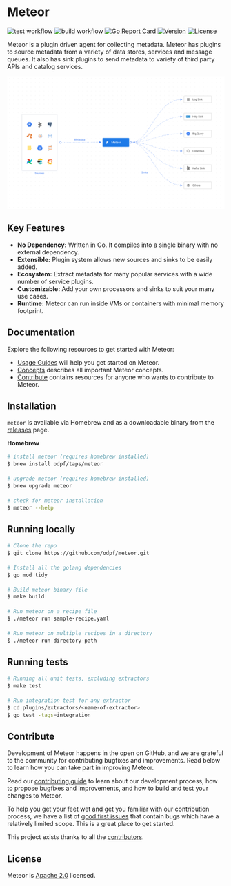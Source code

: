 # Meteor

![test workflow](https://github.com/odpf/meteor/actions/workflows/test.yml/badge.svg)
![build workflow](https://github.com/odpf/meteor/actions/workflows/build.yml/badge.svg)
[![Go Report Card](https://goreportcard.com/badge/github.com/odpf/meteor)](https://goreportcard.com/report/github.com/odpf/meteor)
[![Version](https://img.shields.io/github/v/release/odpf/meteor?logo=semantic-release)](Version)
[![License](https://img.shields.io/badge/License-Apache%202.0-blue.svg?logo=apache)](LICENSE)

Meteor is a plugin driven agent for collecting metadata. Meteor has plugins to source metadata from a variety of data stores, services and message queues. It also has sink plugins to send metadata to variety of third party APIs and catalog services.

<p align="center"><img src="./docs/assets/overview_new.svg" /></p>

## Key Features

* **No Dependency:** Written in Go. It compiles into a single binary with no external dependency.
* **Extensible:** Plugin system allows new sources and sinks to be easily added.
* **Ecosystem:** Extract metadata for many popular services with a wide number of service plugins.
* **Customizable:** Add your own processors and sinks to suit your many use cases.
* **Runtime:** Meteor can run inside VMs or containers with minimal memory footprint.

## Documentation

Explore the following resources to get started with Meteor:

* [Usage Guides](https://odpf.gitbook.io/meteor/guides/usage) will help you get started on Meteor.
* [Concepts](https://odpf.gitbook.io/meteor/concepts/overview) describes all important Meteor concepts.
* [Contribute](https://odpf.gitbook.io/meteor/contribute/contributing) contains resources for anyone who wants to contribute to Meteor.

## Installation

`meteor` is available via Homebrew and as a downloadable binary from the [releases](https://github.com/odpf/meteor/releases) page.

**Homebrew**
```sh
# install meteor (requires homebrew installed)
$ brew install odpf/taps/meteor

# upgrade meteor (requires homebrew installed)
$ brew upgrade meteor

# check for meteor installation
$ meteor --help
```

## Running locally

```sh
# Clone the repo
$ git clone https://github.com/odpf/meteor.git

# Install all the golang dependencies
$ go mod tidy

# Build meteor binary file
$ make build

# Run meteor on a recipe file
$ ./meteor run sample-recipe.yaml

# Run meteor on multiple recipes in a directory
$ ./meteor run directory-path
```

## Running tests

```sh
# Running all unit tests, excluding extractors
$ make test

# Run integration test for any extractor
$ cd plugins/extractors/<name-of-extractor>
$ go test -tags=integration
```

## Contribute

Development of Meteor happens in the open on GitHub, and we are grateful to the community for contributing bugfixes and improvements. Read below to learn how you can take part in improving Meteor.

Read our [contributing guide](docs/contribute/contributing.md) to learn about our development process, how to propose bugfixes and improvements, and how to build and test your changes to Meteor.

To help you get your feet wet and get you familiar with our contribution process, we have a list of [good first issues](https://github.com/odpf/meteor/labels/good%20first%20issue) that contain bugs which have a relatively limited scope. This is a great place to get started.

This project exists thanks to all the [contributors](https://github.com/odpf/meteor/graphs/contributors).

## License

Meteor is [Apache 2.0](LICENSE) licensed.
